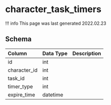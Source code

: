 # character_task_timers

!!! info
	This page was last generated 2022.02.23

## Schema

| Column | Data Type | Description |
| :--- | :--- | :--- |
| id | int |  |
| character_id | int |  |
| task_id | int |  |
| timer_type | int |  |
| expire_time | datetime |  |

